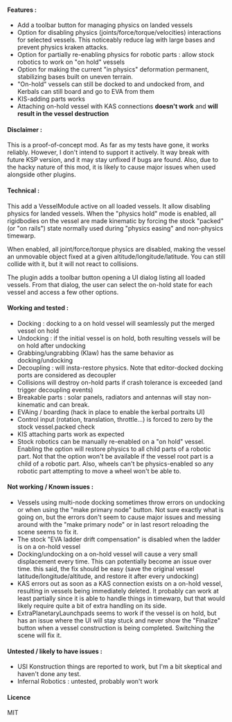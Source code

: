 #### Features :
- Add a toolbar button for managing physics on landed vessels
- Option for disabling physics (joints/force/torque/velocities) interactions for selected vessels. This noticeably reduce lag with large bases and prevent physics kraken attacks.
- Option for partially re-enabling physics for robotic parts : allow stock robotics to work on "on hold" vessels
- Option for making the current "in physics" deformation permanent, stabilizing bases built on uneven terrain.
- "On-hold" vessels can still be docked to and undocked from, and Kerbals can still board and go to EVA from them
- KIS-adding parts works
- Attaching on-hold vessel with KAS connections **doesn't work** and **will result in the vessel destruction**

#### Disclaimer :

This is a proof-of-concept mod. As far as my tests have gone, it works reliably.
However, I don't intend to support it actively. It way break with future KSP version, and it may stay unfixed if bugs are found.
Also, due to the hacky nature of this mod, it is likely to cause major issues when used alongside other plugins.

#### Technical :

This add a VesselModule active on all loaded vessels. It allow disabling physics for landed vessels. 
When the "physics hold" mode is enabled, all rigidbodies on the vessel are made kinematic by forcing the stock 
"packed" (or "on rails") state normally used during "physics easing" and non-physics timewarp.

When enabled, all joint/force/torque physics are disabled, making the vessel an unmovable object fixed at
a given altitude/longitude/latitude. You can still collide with it, but it will not react to collisions.

The plugin adds a toolbar button opening a UI dialog listing all loaded vessels. From that dialog, the
user can select the on-hold state for each vessel and access a few other options.

#### Working and tested :
- Docking : docking to a on hold vessel will seamlessly put the merged vessel on hold
- Undocking : if the initial vessel is on hold, both resulting vessels will be on hold after undocking
- Grabbing/ungrabbing (Klaw) has the same behavior as docking/undocking
- Decoupling : will insta-restore physics. Note that editor-docked docking ports are considered as decoupler
- Collisions will destroy on-hold parts if crash tolerance is exceeded (and trigger decoupling events)
- Breakable parts : solar panels, radiators and antennas will stay non-kinematic and can break.
- EVAing / boarding (hack in place to enable the kerbal portraits UI)
- Control input (rotation, translation, throttle...) is forced to zero by the stock vessel.packed check
- KIS attaching parts work as expected
- Stock robotics can be manually re-enabled on a "on hold" vessel. Enabling the option will restore physics to all child parts of a robotic part. Not that the option won't be available if the vessel root part is a child of a robotic part. Also, wheels can't be physics-enabled so any robotic part attempting to move a wheel won't be able to.

#### Not working / Known issues :

- Vessels using multi-node docking sometimes throw errors on undocking or when using the "make primary node" button. Not sure exactly what is going on, but the errors don't seem to cause major issues and messing around with the "make primary node" or in last resort reloading the scene seems to fix it.
- The stock "EVA ladder drift compensation" is disabled when the ladder is on a on-hold vessel
- Docking/undocking on a on-hold vessel will cause a very small displacement every time. This can potentially become an issue over time. this said, the fix should be easy (save the original vessel latitude/longitude/altitude, and restore it after every undocking)
- KAS errors out as soon as a KAS connection exists on a on-hold vessel, resulting in vessels being immediately deleted. It probably can work at least partially since it is able to handle things in timewarp, but that would likely require quite a bit of extra handling on its side.
- ExtraPlanetaryLaunchpads seems to work if the vessel is on hold, but has an issue where the UI will stay stuck and never show the "Finalize" button when a vessel construction is being completed. Switching the scene will fix it.
   
#### Untested / likely to have issues :

- USI Konstruction things are reported to work, but I'm a bit skeptical and haven't done any test.
- Infernal Robotics : untested, probably won't work
  
#### Licence
MIT
